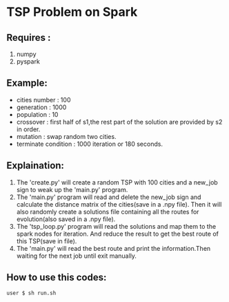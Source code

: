 # TSP Problem on Spark

## Requires :

1. numpy
2. pyspark

## Example:

* cities number : 100
* generation : 1000
* population : 10
* crossover : first half of s1,the rest part of the solution are provided by s2 in order.
* mutation : swap random two cities.
* terminate condition : 1000 iteration or 180 seconds.

## Explaination:

1. The 'create.py' will create a random TSP with 100 cities and a new_job sign to weak up the 'main.py' program.
2. The 'main.py' program will read and delete the new_job sign and calculate the distance matrix of the cities(save in a .npy file). Then it will also randomly create a solutions file containing all the routes for evolution(also saved in a .npy file).
3. The 'tsp_loop.py' program will read the solutions and map them to the spark nodes for iteration. And reduce the result to get the best route of this TSP(save in file).
4. The 'main.py' will read the best route and print the information.Then waiting for the next job until exit manually.

## How to use this codes:

```bash
user $ sh run.sh
```
